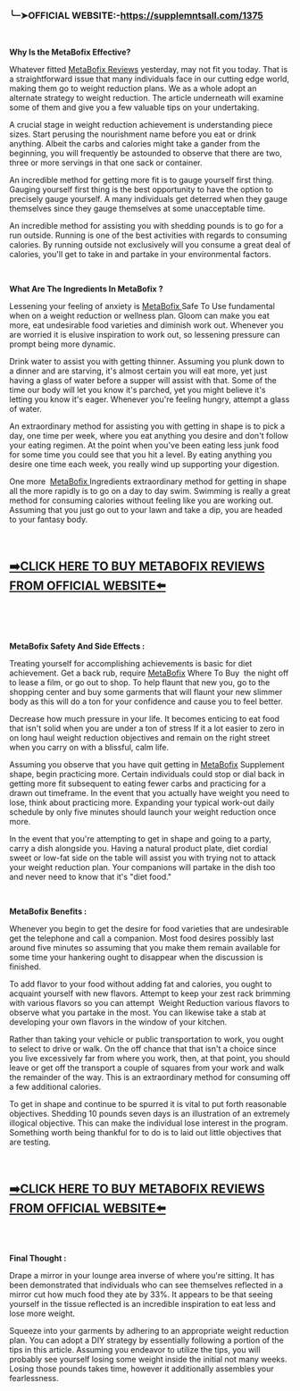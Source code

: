 <p>&nbsp;</p>
<h3>╰┈➤OFFICIAL WEBSITE:-<strong><a href="https://supplemntsall.com/1375">https://supplemntsall.com/1375</a></strong></h3>
<p>&nbsp;</p>
<p><strong>Why Is the MetaBofix Effective?</strong></p>
<p>Whatever fitted&nbsp;<a href="https://supplemntsall.com/1375 ">MetaBofix Reviews</a>&nbsp;yesterday, may not fit you today. That is a straightforward issue that many individuals face in our cutting edge world, making them go to weight reduction plans. We as a whole adopt an alternate strategy to weight reduction. The article underneath will examine some of them and give you a few valuable tips on your undertaking.</p>
<p>A crucial stage in weight reduction achievement is understanding piece sizes. Start perusing the nourishment name before you eat or drink anything. Albeit the carbs and calories might take a gander from the beginning, you will frequently be astounded to observe that there are two, three or more servings in that one sack or container.</p>
<p>An incredible method for getting more fit is to gauge yourself first thing. Gauging yourself first thing is the best opportunity to have the option to precisely gauge yourself. A many individuals get deterred when they gauge themselves since they gauge themselves at some unacceptable time.</p>
<p>An incredible method for assisting you with shedding pounds is to go for a run outside. Running is one of the best activities with regards to consuming calories. By running outside not exclusively will you consume a great deal of calories, you'll get to take in and partake in your environmental factors.</p>
<p>&nbsp;</p>
<p><strong>What Are The Ingredients In MetaBofix ?</strong></p>
<p>Lessening your feeling of anxiety is&nbsp;<a href="https://supplemntsall.com/1375 ">MetaBofix&nbsp;</a>Safe To Use fundamental when on a weight reduction or wellness plan. Gloom can make you eat more, eat undesirable food varieties and diminish work out. Whenever you are worried it is elusive inspiration to work out, so lessening pressure can prompt being more dynamic.</p>
<p>Drink water to assist you with getting thinner. Assuming you plunk down to a dinner and are starving, it's almost certain you will eat more, yet just having a glass of water before a supper will assist with that. Some of the time our body will let you know it's parched, yet you might believe it's letting you know it's eager. Whenever you're feeling hungry, attempt a glass of water.</p>
<p>An extraordinary method for assisting you with getting in shape is to pick a day, one time per week, where you eat anything you desire and don't follow your eating regimen. At the point when you've been eating less junk food for some time you could see that you hit a level. By eating anything you desire one time each week, you really wind up supporting your digestion.</p>
<p>One more&nbsp;&nbsp;<a href="https://supplemntsall.com/1375 ">MetaBofix&nbsp;</a>Ingredients extraordinary method for getting in shape all the more rapidly is to go on a day to day swim. Swimming is really a great method for consuming calories without feeling like you are working out. Assuming that you just go out to your lawn and take a dip, you are headed to your fantasy body.</p>
<p>&nbsp;</p>
<h2><a href="https://supplemntsall.com/1375">➡️CLICK HERE TO BUY METABOFIX REVIEWS FROM OFFICIAL WEBSITE⬅️</a></h2>
<p>&nbsp;</p>
<p>&nbsp;</p>
<p><strong>MetaBofix Safety And Side Effects :</strong></p>
<p>Treating yourself for accomplishing achievements is basic for diet achievement. Get a back rub, require&nbsp;<a href="https://supplemntsall.com/1375 ">MetaBofix</a>&nbsp;Where To Buy&nbsp; the night off to lease a film, or go out to shop. To help flaunt that new you, go to the shopping center and buy some garments that will flaunt your new slimmer body as this will do a ton for your confidence and cause you to feel better.</p>
<p>Decrease how much pressure in your life. It becomes enticing to eat food that isn't solid when you are under a ton of stress If it a lot easier to zero in on long haul weight reduction objectives and remain on the right street when you carry on with a blissful, calm life.</p>
<p>Assuming you observe that you have quit getting in&nbsp;<a href="https://supplemntsall.com/1375 ">MetaBofix</a>&nbsp;Supplement&nbsp; shape, begin practicing more. Certain individuals could stop or dial back in getting more fit subsequent to eating fewer carbs and practicing for a drawn out timeframe. In the event that you actually have weight you need to lose, think about practicing more. Expanding your typical work-out daily schedule by only five minutes should launch your weight reduction once more.</p>
<p>In the event that you're attempting to get in shape and going to a party, carry a dish alongside you. Having a natural product plate, diet cordial sweet or low-fat side on the table will assist you with trying not to attack your weight reduction plan. Your companions will partake in the dish too and never need to know that it's "diet food."</p>
<p>&nbsp;</p>
<p><strong>MetaBofix Benefits :</strong></p>
<p>Whenever you begin to get the desire for food varieties that are undesirable get the telephone and call a companion. Most food desires possibly last around five minutes so assuming that you make them remain available for some time your hankering ought to disappear when the discussion is finished.</p>
<p>To add flavor to your food without adding fat and calories, you ought to acquaint yourself with new flavors. Attempt to keep your zest rack brimming with various flavors so you can attempt&nbsp; Weight Reduction various flavors to observe what you partake in the most. You can likewise take a stab at developing your own flavors in the window of your kitchen.</p>
<p>Rather than taking your vehicle or public transportation to work, you ought to select to drive or walk. On the off chance that that isn't a choice since you live excessively far from where you work, then, at that point, you should leave or get off the transport a couple of squares from your work and walk the remainder of the way. This is an extraordinary method for consuming off a few additional calories.</p>
<p>To get in shape and continue to be spurred it is vital to put forth reasonable objectives. Shedding 10 pounds seven days is an illustration of an extremely illogical objective. This can make the individual lose interest in the program. Something worth being thankful for to do is to laid out little objectives that are testing.</p>
<p>&nbsp;</p>
<h2><a href="https://supplemntsall.com/1375">➡️CLICK HERE TO BUY METABOFIX REVIEWS FROM OFFICIAL WEBSITE⬅️</a></h2>
<h2><span style="font-size: 11px;">&nbsp;</span></h2>
<p><strong>Final Thought :</strong></p>
<p>Drape a mirror in your lounge area inverse of where you're sitting. It has been demonstrated that individuals who can see themselves reflected in a mirror cut how much food they ate by 33%. It appears to be that seeing yourself in the tissue reflected is an incredible inspiration to eat less and lose more weight.</p>
<p>Squeeze into your garments by adhering to an appropriate weight reduction plan. You can adopt a DIY strategy by essentially following a portion of the tips in this article. Assuming you endeavor to utilize the tips, you will probably see yourself losing some weight inside the initial not many weeks. Losing those pounds takes time, however it additionally assembles your fearlessness.</p>
<p>&nbsp;</p>
